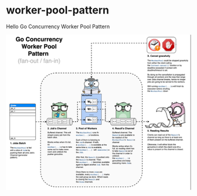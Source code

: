 # worker-pool-pattern
Hello Go Concurrency Worker Pool Pattern

![WorkerPools](./docs/worker-pool-pattern.png)
